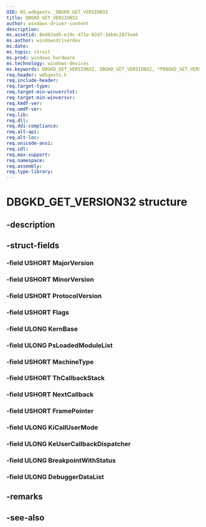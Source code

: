 ```yaml
---
UID: NS.wdbgexts._DBGKD_GET_VERSION32
title: DBGKD_GET_VERSION32
author: windows-driver-content
description: 
ms.assetid: 8ed82ad5-e19c-471a-82d7-16b4c2873ee6
ms.author: windowsdriverdev
ms.date: 
ms.topic: struct
ms.prod: windows-hardware
ms.technology: windows-devices
ms.keywords: DBGKD_GET_VERSION32, DBGKD_GET_VERSION32, *PDBGKD_GET_VERSION32
req.header: wdbgexts.h
req.include-header:
req.target-type:
req.target-min-winverclnt:
req.target-min-winversvr:
req.kmdf-ver:
req.umdf-ver:
req.lib:
req.dll:
req.ddi-compliance:
req.alt-api:
req.alt-loc:
req.unicode-ansi:
req.idl:
req.max-support:
req.namespace:
req.assembly:
req.type-library:
---
```


# DBGKD_GET_VERSION32 structure

## -description



## -struct-fields

### -field USHORT MajorVersion			
 	
### -field USHORT MinorVersion			
 	
### -field USHORT ProtocolVersion			
 	
### -field USHORT Flags			
 	
### -field ULONG KernBase			
 	
### -field ULONG PsLoadedModuleList			
 	
### -field USHORT MachineType			
 	
### -field USHORT ThCallbackStack			
 	
### -field USHORT NextCallback			
 	
### -field USHORT FramePointer			
 	
### -field ULONG KiCallUserMode			
 	
### -field ULONG KeUserCallbackDispatcher			
 	
### -field ULONG BreakpointWithStatus			
 	
### -field ULONG DebuggerDataList			
 	
## -remarks

## -see-also